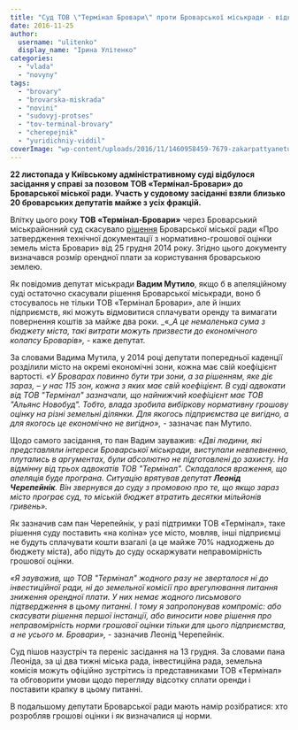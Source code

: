 ```yaml
---
title: "Суд ТОВ \"Термінал Бровари\" проти Броварської міськради - відклали"
date: 2016-11-25
author: 
  username: "ulitenko"
  display_name: "Ірина Улітенко"
categories: 
  - "vlada"
  - "novyny"
tags: 
  - "brovary"
  - "brovarska-miskrada"
  - "novini"
  - "sudovyj-protses"
  - "tov-terminal-brovary"
  - "cherepejnik"
  - "yuridichniy-viddil"
coverImage: "wp-content/uploads/2016/11/1460958459-7679-zakarpattyanetua-e1480066880925.jpg"
---
```


**22 листопада у Київському адміністративному суді відбулося засідання у справі за позовом ТОВ «Термінал-Бровари» до Броварської міської ради. Участь у судовому засіданні взяли близько 20 броварських депутатів майже з усіх фракцій.** 

Влітку цього року **ТОВ «Термінал-Бровари»** через Броварський міськрайонний суд скасувало [рішення](https://www.brovary.kiev.ua/r%D1%96shennya-m%D1%96sko%D1%97-radi-v%D1%96d-25122014-%E2%84%96-1378-50-06-pro-zatverdzhennya-tekhn%D1%96chno%D1%97-dokumentats%D1%96%D1%97-z-norma) Броварської міської ради «Про затвердження технічної документації з нормативно-грошової оцінки земель міста Бровари» від 25 грудня 2014 року. Згідно цього документу визначався розмір орендної плати за користування броварською землею.

Як повідомив депутат міськради **Вадим Мутило**, якщо б в апеляційному суді остаточно скасували рішення Броварської міськради, воно б стосувалось не тільки ТОВ «Термінал Бровари», але й інших підприємств, які можуть відмовитися сплачувати оренду та вимагати повернення коштів за майже два роки. _«__А це немаленька сума з бюджету міста, такі витрати можуть призвести до економічного колапсу Броварів»,_ - каже депутат.

За словами Вадима Мутила, у 2014 році депутати попередньої каденції розділили місто на окремі економічні зони, кожна має свій коефіцієнт вартості. _«У Броварах повинно бути три зони, а за рішенням, яке діє зараз, – у нас 115 зон, кожна з яких має свій коефіцієнт. В суді адвокати від ТОВ "Термінал" зазначали, що найнижчий коефіцієнт має ТОВ "Альянс Новобуд". Тобто, влада зробила вибіркову нормативну грошову оцінку на різні земельні ділянки. Для якогось підприємства це вигідно, а для якогось це економічно не вигідно»,_ - зазначає пан Мутило.

Щодо самого засідання, то пан Вадим зауважив: _«Дві людини, які представляли інтереси Броварської міськради, виступали невпевненно, плутались в аргументах, були абсолютно не підготовлені до захисту. На відмінну від трьох адвокатів ТОВ "Термінал". Складалося враження, що апеляція буде програна. Ситуацію врятував депутат **Леонід Черепейнік**. Він звернувся до суду з промовою про те, що якщо зараз місто програє суд, то міській бюджет втратить десятки мільйонів гривень»._

Як зазначив сам пан Черепейнік, у разі підтримки ТОВ «Термінал», таке рішення суду поставить «на коліна» усе місто, мовляв, інші підприємці не будуть сплачувати кошти взагалі (а це майже 70% надходжень до бюджету міста), або підуть до суду оскаржувати неправомірність грошової оцінки.

_«Я зауважив, що ТОВ "Термінал" жодного разу не зверталося ні до інвестиційної ради, ні до земельної комісії про врегулювання питання зниження орендної плати. У них немає жодного письмового підтвердження в цьому питанні. І тому я запропонував компроміс: або скасувати рішення першої інстанції, або виносити нове рішення про неправомірність норми грошової оцінки тільки для цього підприємства, а не усього м. Бровари»,_ - зазначив Леонід Черепейнік.

Суд пішов назустріч та переніс засідання на 13 грудня. За словами пана Леоніда, за ці два тижні міська рада, інвестиційна рада, земельна комісія можуть офіційно зустрітись із представниками ТОВ «Термінал» та обговорити умови щодо перегляду відсотку сплати оренди і поставити крапку в цьому питанні.

В подальшому депутати Броварської ради мають намір розібратися: хто розробляв грошові оцінки і як визначалися ці норми.
